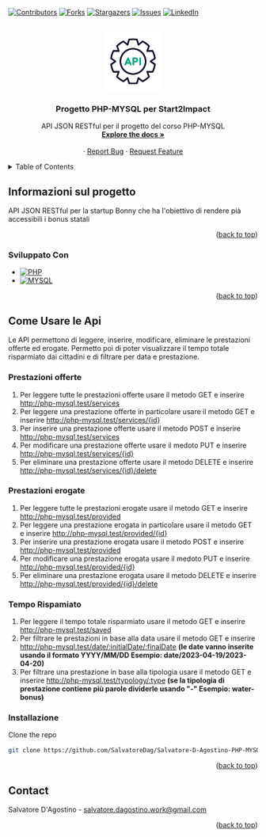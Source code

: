 <!-- Improved compatibility of back to top link: See: https://github.com/othneildrew/Best-README-Template/pull/73 -->
<a name="readme-top"></a>
<!--
*** Thanks for checking out the Best-README-Template. If you have a suggestion
*** that would make this better, please fork the repo and create a pull request
*** or simply open an issue with the tag "enhancement".
*** Don't forget to give the project a star!
*** Thanks again! Now go create something AMAZING! :D
-->



<!-- PROJECT SHIELDS -->
<!--
*** I'm using markdown "reference style" links for readability.
*** Reference links are enclosed in brackets [ ] instead of parentheses ( ).
*** See the bottom of this document for the declaration of the reference variables
*** for contributors-url, forks-url, etc. This is an optional, concise syntax you may use.
*** https://www.markdownguide.org/basic-syntax/#reference-style-links
-->

[![Contributors][contributors-shield]][contributors-url]
[![Forks][forks-shield]][forks-url]
[![Stargazers][stars-shield]][stars-url]
[![Issues][issues-shield]][issues-url]
[![LinkedIn][linkedin-shield]][linkedin-url]




<!-- PROJECT LOGO -->
<br />
<div align="center">
  <a href="https://github.com/SalvatoreDag/Salvatore-D-Agostino-PHP-MYSQL">
    <img src="images/logo.png" alt="Logo" width="120" height="120">
  </a>

<h3 align="center">Progetto PHP-MYSQL per Start2Impact</h3>

  <p align="center">
    API JSON RESTful per il progetto del corso PHP-MYSQL
    <br />
    <a href="https://github.com/SalvatoreDag/Salvatore-D-Agostino-PHP-MYSQL"><strong>Explore the docs »</strong></a>
    <br />
    <br />
    ·
    <a href="https://github.com/SalvatoreDag/Salvatore-D-Agostino-PHP-MYSQL/issues">Report Bug</a>
    ·
    <a href="https://github.com/SalvatoreDag/Salvatore-D-Agostino-PHP-MYSQL/issues">Request Feature</a>
  </p>
</div>



<!-- TABLE OF CONTENTS -->
<details>
  <summary>Table of Contents</summary>
  <ol>
    <li>
      <a href="#informazioni-sul-progetto">Informazioni sul progetto</a>
      <ul>
        <li><a href="#sviluppato-con">Sviluppato con</a></li>
      </ul>
    </li>
    <li>
      <a href="#usare-le-api">Usare le API</a>
      <ul>
        <li><a href="#prestazioni-offerte">Prestazioni Offerte</a></li>
        <li><a href="#prestazioni-erogate">Prestazioni Erogate</a></li>
        <li><a href="#tempo-risparmiato">Tempo Risparmiato</a></li>
      </ul>
    </li>
    <li><a href="#installazione">Installazione</a></li>
    <li><a href="#contact">Contatti</a></li>
  </ol>
</details>



<!-- ABOUT THE PROJECT -->
## Informazioni sul progetto

<p>API JSON RESTful per la startup Bonny che ha l'obiettivo di rendere pià accessibili i bonus statali</p>

<p align="right">(<a href="#readme-top">back to top</a>)</p>



### Sviluppato Con

* [![PHP][PHP]][PHP-url]
* [![MYSQL][MYSQL]][MYSQL-url]

<p align="right">(<a href="#readme-top">back to top</a>)</p>



<!-- GETTING STARTED -->
## Come Usare le Api

Le API permettono di leggere, inserire, modificare, eliminare le prestazioni offerte ed erogate. Permetto poi di poter visualizzare il tempo totale
risparmiato dai cittadini e di filtrare per data e prestazione.

### Prestazioni offerte

1. Per leggere tutte le prestazioni offerte usare il metodo GET e inserire http://php-mysql.test/services
2. Per leggere una prestazione offerte in particolare usare il metodo GET e inserire http://php-mysql.test/services/{id} 
3. Per inserire una prestazione offerte usare il metodo POST e inserire http://php-mysql.test/services
4. Per modificare una prestazione offerte usare il medoto PUT e inserire http://php-mysql.test/services/{id}
5. Per eliminare una prestazione offerte usare il metodo DELETE e inserire http://php-mysql.test/services/{id}/delete

### Prestazioni erogate

1. Per leggere tutte le prestazioni erogate usare il metodo GET e inserire http://php-mysql.test/provided
2. Per leggere una prestazione erogata in particolare usare il metodo GET e inserire http://php-mysql.test/provided/{id} 
3. Per inserire una prestazione erogata usare il metodo POST e inserire http://php-mysql.test/provided
4. Per modificare una prestazione erogata usare il medoto PUT e inserire http://php-mysql.test/provided/{id}
5. Per eliminare una prestazione erogata usare il metodo DELETE e inserire http://php-mysql.test/provided/{id}/delete

### Tempo Rispamiato

1. Per leggere il tempo totale risparmiato usare il metodo GET e inserire http://php-mysql.test/saved
2. Per filtrare le prestazioni in base alla data usare il metodo GET e inserire http://php-mysql.test/date/:initialDate/:finalDate <strong>(le date vanno inserite usando il formato YYYY/MM/DD Esempio: date/2023-04-19/2023-04-20)</strong>
4. Per filtrare una prestazione in base alla tipologia usare il metodo GET e inserire http://php-mysql.test/typology/:type
<strong> (se la tipologia di prestazione contiene più parole dividerle usando "-" Esempio: water-bonus)</strong>

### Installazione

 Clone the repo
   ```sh
   git clone https://github.com/SalvatoreDag/Salvatore-D-Agostino-PHP-MYSQL
   ```

<p align="right">(<a href="#readme-top">back to top</a>)</p>




<!-- CONTACT -->
## Contact

Salvatore D'Agostino - salvatore.dagostino.work@gmail.com

<p align="right">(<a href="#readme-top">back to top</a>)</p>





<!-- MARKDOWN LINKS & IMAGES -->
<!-- https://www.markdownguide.org/basic-syntax/#reference-style-links -->
[contributors-shield]: https://img.shields.io/github/contributors/SalvatoreDag/Salvatore-D-Agostino-PHP-MYSQL.svg?style=for-the-badge
[contributors-url]: https://github.com/SalvatoreDag/Salvatore-D-Agostino-PHP-MYSQL/graphs/contributors
[forks-shield]: https://img.shields.io/github/forks/SalvatoreDag/Salvatore-D-Agostino-PHP-MYSQL.svg?style=for-the-badge
[forks-url]: https://github.com/SalvatoreDag/Salvatore-D-Agostino-PHP-MYSQL/network/members
[stars-shield]: https://img.shields.io/github/stars/SalvatoreDag/Salvatore-D-Agostino-PHP-MYSQL.svg?style=for-the-badge
[stars-url]: https://github.com/SalvatoreDag/Salvatore-D-Agostino-PHP-MYSQL/stargazers
[issues-shield]: https://img.shields.io/github/issues/SalvatoreDag/Salvatore-D-Agostino-PHP-MYSQL.svg?style=for-the-badge
[issues-url]:https://github.com/SalvatoreDag/Salvatore-D-Agostino-PHP-MYSQL/issues
[linkedin-shield]: https://img.shields.io/badge/-LinkedIn-black.svg?style=for-the-badge&logo=linkedin&colorB=555
[linkedin-url]: https://www.linkedin.com/in/salvatore-d-agostino/
[PHP]: https://img.shields.io/badge/php-8993be?style=for-the-badge&logo=php&logoColor=white
[PHP-url]: https://www.php.net/
[MYSQL]: https://img.shields.io/badge/mysql-00758F?style=for-the-badge&logo=mysql&logoColor=white
[MYSQL-url]: https://www.mysql.com/
